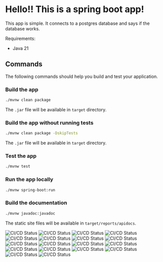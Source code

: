 # Hello!! This is a spring boot app!

This app is simple. It connects to a postgres database and says if the database works.

Requirements:
- Java 21

## Commands
The following commands should help you build and test your application.
### Build the app
```bash
./mvnw clean package
```

The `.jar` file will be available in `target` directory. 

### Build the app without running tests
```bash
./mvnw clean package -DskipTests
```

The `.jar` file will be available in `target` directory.


### Test the app
```bash
./mvnw test
```

### Run the app locally
```bash
./mvnw spring-boot:run
```

### Build the documentation
```bash
./mvnw javadoc:javadoc
```

The static site files will be available in `target/reports/apidocs`.

![CI/CD Status](https://img.shields.io/github/workflow/status/Zaouich123/devops_tp4/CI/CD%20Pipeline?label=CI%2FCD%20Status)
![CI/CD Status](https://img.shields.io/github/workflow/status/Zaouich123/devops_tp4/CI/CD%20Pipeline?label=CI%2FCD%20Status)
![CI/CD Status](https://img.shields.io/github/workflow/status/Zaouich123/devops_tp4/CI/CD%20Pipeline?label=CI%2FCD%20Status)
![CI/CD Status](https://img.shields.io/github/workflow/status/Zaouich123/devops_tp4/CI/CD%20Pipeline?label=CI%2FCD%20Status)
![CI/CD Status](https://img.shields.io/github/workflow/status/Zaouich123/devops_tp4/CI/CD%20Pipeline?label=CI%2FCD%20Status)
![CI/CD Status](https://img.shields.io/github/workflow/status/Zaouich123/devops_tp4/CI/CD%20Pipeline?label=CI%2FCD%20Status)
![CI/CD Status](https://img.shields.io/github/workflow/status/Zaouich123/devops_tp4/CI/CD%20Pipeline?label=CI%2FCD%20Status)
![CI/CD Status](https://img.shields.io/github/workflow/status/Zaouich123/devops_tp4/CI/CD%20Pipeline?label=CI%2FCD%20Status)
![CI/CD Status](https://img.shields.io/github/workflow/status/Zaouich123/devops_tp4/CI/CD%20Pipeline?label=CI%2FCD%20Status)
![CI/CD Status](https://img.shields.io/github/workflow/status/Zaouich123/devops_tp4/CI/CD%20Pipeline?label=CI%2FCD%20Status)
![CI/CD Status](https://img.shields.io/github/workflow/status/Zaouich123/devops_tp4/CI/CD%20Pipeline?label=CI%2FCD%20Status)
![CI/CD Status](https://img.shields.io/github/workflow/status/Zaouich123/devops_tp4/CI/CD%20Pipeline?label=CI%2FCD%20Status)
![CI/CD Status](https://img.shields.io/github/workflow/status/Zaouich123/devops_tp4/CI/CD%20Pipeline?label=CI%2FCD%20Status)
![CI/CD Status](https://img.shields.io/github/workflow/status/Zaouich123/devops_tp4/CI/CD%20Pipeline?label=CI%2FCD%20Status)
![CI/CD Status](https://img.shields.io/github/workflow/status/Zaouich123/devops_tp4/CI/CD%20Pipeline?label=CI%2FCD%20Status)
![CI/CD Status](https://img.shields.io/github/workflow/status/Zaouich123/devops_tp4/CI/CD%20Pipeline?label=CI%2FCD%20Status)
![CI/CD Status](https://img.shields.io/github/workflow/status/Zaouich123/devops_tp4/CI/CD%20Pipeline?label=CI%2FCD%20Status)
![CI/CD Status](https://img.shields.io/github/workflow/status/Zaouich123/devops_tp4/CI/CD%20Pipeline?label=CI%2FCD%20Status)
